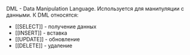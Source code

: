 DML - Data Manipulation Language. Используется для манипуляции с данными.
К DML относятся:
- [[SELECT]] - получение данных
- [[INSERT]] - вставка 
- [[UPDATE]] - обновление
- [[DELETE]] - удаление 